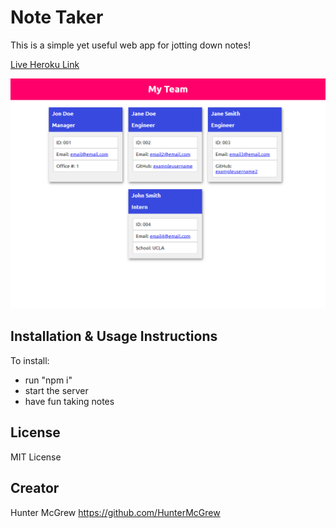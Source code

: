 # Note Taker

This is a simple yet useful web app for jotting down notes!

[Live Heroku Link](https://warm-woodland-91540.herokuapp.com/index.html)

![image](https://github.com/HunterMcGrew/10-HW-Team-Profile-Generator/blob/main/example_html.PNG?raw=true)

## Installation & Usage Instructions

To install: 
+ run "npm i"
+ start the server
+ have fun taking notes

## License

MIT License

## Creator

Hunter McGrew <https://github.com/HunterMcGrew>

